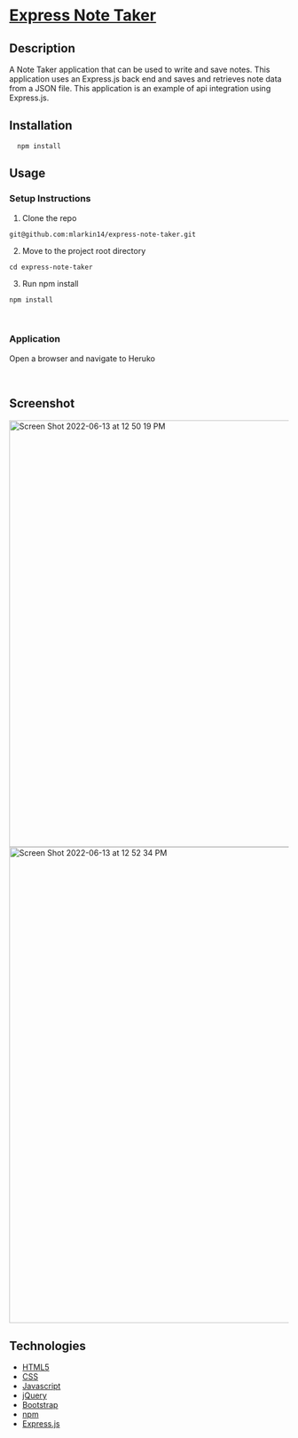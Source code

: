 
  # [Express Note Taker](https://github.com/mlarkin14/express-note-taker)
  

  ## Description
  A Note Taker application that can be used to write and save notes. This application uses an Express.js back end and saves and retrieves note data from a JSON file. This application is an example of api integration using Express.js.

  ## Installation
  ```shell
    npm install
  ```
  
  
  ## Usage

  ### Setup Instructions

  1. Clone the repo

  ```shell
  git@github.com:mlarkin14/express-note-taker.git
  ```

  2. Move to the project root directory

```shell
cd express-note-taker
```

3. Run npm install

```shell
npm install
```
<br />

### Application

Open a browser and navigate to Heruko

<br />

## Screenshot
<img width="769" alt="Screen Shot 2022-06-13 at 12 50 19 PM" src="https://user-images.githubusercontent.com/30247798/173404632-a73df474-016e-427f-8642-8c5402747c29.png">
<img width="858" alt="Screen Shot 2022-06-13 at 12 52 34 PM" src="https://user-images.githubusercontent.com/30247798/173405039-21235b41-d996-4635-bdcd-26ca378d8b4a.png">

<br />


## Technologies

* [HTML5](https://developer.mozilla.org/en-US/docs/Web/Guide/HTML/HTML5)
* [CSS](https://developer.mozilla.org/en-US/docs/Web/CSS)
* [Javascript](https://developer.mozilla.org/en-US/docs/Web/JavaScript)
* [jQuery](https://jquery.com/)
* [Bootstrap](https://getbootstrap.com/)
* [npm](https://www.npmjs.com/)
* [Express.js](https://expressjs.com/)
